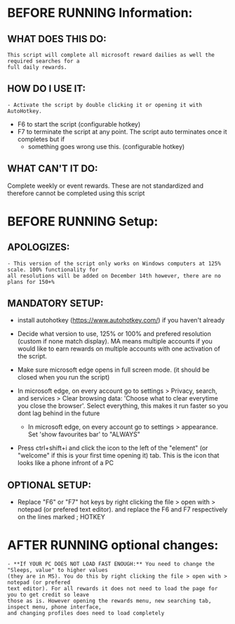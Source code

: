 # BEFORE RUNNING Information:
## WHAT DOES THIS DO: 
	This script will complete all microsoft reward dailies as well the required searches for a 
	full daily rewards.

## HOW DO I USE IT: 
	- Activate the script by double clicking it or opening it with AutoHotkey. 
  - F6 to start the script (configurable hotkey)
  - F7 to terminate the script at any point. The script auto terminates once it completes but if 
	- something goes wrong use this. (configurable hotkey)

## WHAT CAN'T IT DO:
  Complete weekly or event rewards. These are not standardized and therefore cannot be 
	completed using this script

# BEFORE RUNNING Setup:
## APOLOGIZES:
	- This version of the script only works on Windows computers at 125% scale. 100% functionality for
	all resolutions will be added on December 14th however, there are no plans for 150+%

## MANDATORY SETUP: 
  - install autohotkey (https://www.autohotkey.com/) if you haven't already
      
  - Decide what version to use, 125% or 100% and prefered resolution (custom if none match display). 
	MA means multiple accounts if you would like to earn rewards on multiple accounts with one 
	activation of the script.

  - Make sure microsoft edge opens in full screen mode. (it should be closed when you run the 
	script)

  - In microsoft edge, on every account go to settings > Privacy, search, and services > Clear 
	browsing data: 'Choose what to clear everytime you close the browser'. Select everything, this 
	makes it run faster so you dont lag behind in the future

	- In microsoft edge, on every account go to settings > appearance. Set 'show favourites bar' to
	"ALWAYS"
  
  - Press ctrl+shift+i and click the icon to the left of the "element" (or "welcome" if this is 
	your first time opening it) tab. This is the icon that looks like a phone infront of a PC

## OPTIONAL SETUP:
  - Replace "F6" or "F7" hot keys by right clicking the file > open with > notepad (or prefered 
	text editor). and replace the F6 and F7 respectively on the lines marked ; HOTKEY

# AFTER RUNNING optional changes:
	- **If YOUR PC DOES NOT LOAD FAST ENOUGH:** You need to change the "Sleeps, value" to higher values 
	(they are in MS). You do this by right clicking the file > open with > notepad (or prefered 
	text editor). For all rewards it does not need to load the page for you to get credit so leave
	those as is. However opening the rewards menu, new searching tab, inspect menu, phone interface,
	and changing profiles does need to load completely